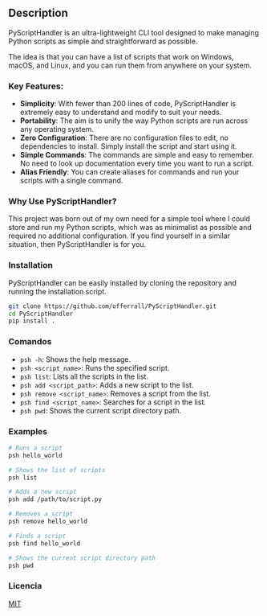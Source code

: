 ## Description

PyScriptHandler is an ultra-lightweight CLI tool designed to make managing Python scripts as simple and straightforward as possible.

The idea is that you can have a list of scripts that work on Windows, macOS, and Linux, and you can run them from anywhere on your system.

### Key Features:

- **Simplicity**: With fewer than 200 lines of code, PyScriptHandler is extremely easy to understand and modify to suit your needs.
- **Portability**: The aim is to unify the way Python scripts are run across any operating system.
- **Zero Configuration**: There are no configuration files to edit, no dependencies to install. Simply install the script and start using it.
- **Simple Commands**: The commands are simple and easy to remember. No need to look up documentation every time you want to run a script.
- **Alias Friendly**: You can create aliases for commands and run your scripts with a single command.

### Why Use PyScriptHandler?
This project was born out of my own need for a simple tool where I could store and run my Python scripts, which was as minimalist as possible and required no additional configuration. If you find yourself in a similar situation, then PyScriptHandler is for you.

### Installation

PyScriptHandler can be easily installed by cloning the repository and running the installation script.


```bash
git clone https://github.com/offerrall/PyScriptHandler.git
cd PyScriptHandler
pip install .

```

### Comandos

- `psh -h`: Shows the help message.
- `psh <script_name>`: Runs the specified script.
- `psh list`: Lists all the scripts in the list.
- `psh add <script_path>`: Adds a new script to the list.
- `psh remove <script_name>`: Removes a script from the list.
- `psh find <script_name>`: Searches for a script in the list.
- `psh pwd`: Shows the current script directory path.

### Examples

```bash
# Runs a script
psh hello_world

# Shows the list of scripts
psh list

# Adds a new script
psh add /path/to/script.py

# Removes a script
psh remove hello_world

# Finds a script
psh find hello_world

# Shows the current script directory path
psh pwd
```

### Licencia
[MIT](https://choosealicense.com/licenses/mit/)